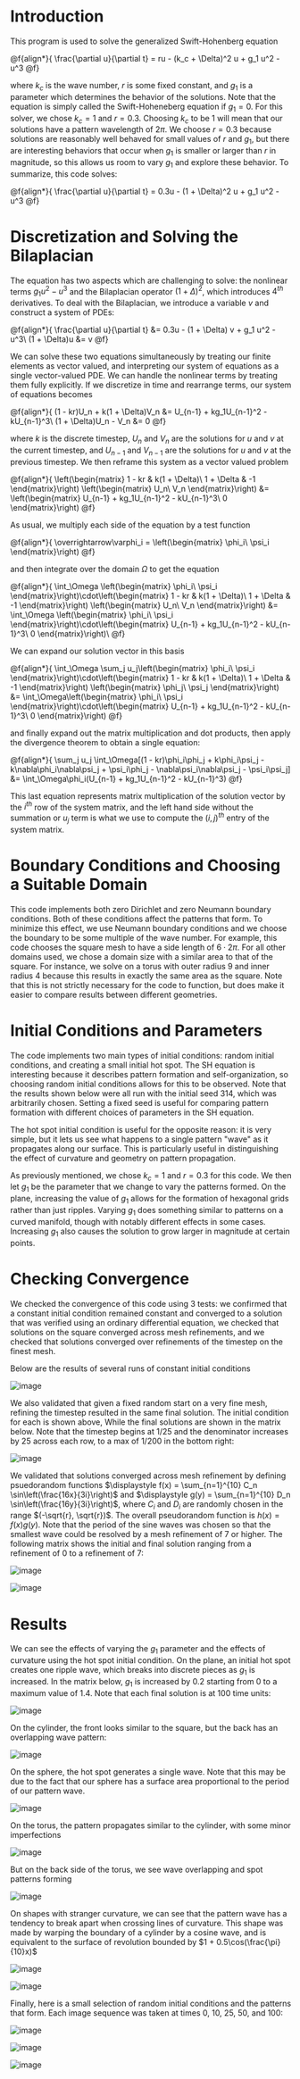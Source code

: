 # Introduction

This program is used to solve the generalized Swift-Hohenberg equation

@f{align*}{
    \frac{\partial u}{\partial t} = ru - (k_c + \Delta)^2 u + g_1 u^2 - u^3
@f}

where $k_c$ is the wave number, $r$ is some fixed constant, and
$g_1$ is a parameter which determines the behavior of the solutions.
Note that the equation is simply called the Swift-Hoheneberg equation if
$g_1 = 0$. For this solver, we chose $k_c = 1$ and $r = 0.3$.
Choosing $k_c$ to be 1 will mean that our solutions have a pattern
wavelength of $2\pi$. We choose $r = 0.3$ because solutions are
reasonably well behaved for small values of $r$ and $g_1$, but there
are interesting behaviors that occur when $g_1$ is smaller or larger
than $r$ in magnitude, so this allows us room to vary $g_1$ and
explore these behavior. To summarize, this code solves:

@f{align*}{
    \frac{\partial u}{\partial t} = 0.3u - (1 + \Delta)^2 u + g_1 u^2 - u^3
@f}

# Discretization and Solving the Bilaplacian

The equation has two aspects which are challenging to solve: the
nonlinear terms $g_1u^2 - u^3$ and the Bilaplacian operator
$(1 + \Delta)^2$, which introduces $4^{th}$ derivatives. To deal
with the Bilaplacian, we introduce a variable $v$ and construct a
system of PDEs:

@f{align*}{
    \frac{\partial u}{\partial t} &= 0.3u - (1 + \Delta) v + g_1 u^2 - u^3\\
    (1 + \Delta)u &= v
@f}

We can solve these two equations simultaneously by treating our
finite elements as vector valued, and interpreting our system of
equations as a single vector-valued PDE. We can handle the nonlinear
terms by treating them fully explicitly. If we discretize in time and
rearrange terms, our system of equations becomes 

@f{align*}{
        (1 - kr)U_n + k(1 + \Delta)V_n &= U_{n-1} + kg_1U_{n-1}^2 - kU_{n-1}^3\\
        (1 + \Delta)U_n - V_n &= 0
@f} 

where $k$ is the discrete timestep, $U_n$ and
$V_n$ are the solutions for $u$ and $v$ at the current timestep,
and $U_{n-1}$ and $V_{n-1}$ are the solutions for $u$ and $v$ at
the previous timestep. We then reframe this system as a vector valued
problem

@f{align*}{
    \left(\begin{matrix}
            1 - kr & k(1 + \Delta)\\
            1 + \Delta & -1
        \end{matrix}\right)
        \left(\begin{matrix}
            U_n\\
		    V_n
        \end{matrix}\right) &= \left(\begin{matrix}
            U_{n-1} + kg_1U_{n-1}^2 - kU_{n-1}^3\\
		0
        \end{matrix}\right)
@f}

As usual, we multiply each side of the equation by a
test function 

@f{align*}{
\overrightarrow\varphi_i = \left(\begin{matrix}
    \phi_i\\
    \psi_i
\end{matrix}\right)
@f}

and then integrate over the domain $\Omega$ to get the equation

@f{align*}{
    \int_\Omega \left(\begin{matrix}
            \phi_i\\ 
                \psi_i
        \end{matrix}\right)\cdot\left(\begin{matrix}
            1 - kr & k(1 + \Delta)\\
            1 + \Delta & -1
        \end{matrix}\right)
        \left(\begin{matrix}
            U_n\\
            V_n
        \end{matrix}\right) &= \int_\Omega \left(\begin{matrix}
            \phi_i\\
		\psi_i
        \end{matrix}\right)\cdot\left(\begin{matrix}
            U_{n-1} + kg_1U_{n-1}^2 - kU_{n-1}^3\\
		0
        \end{matrix}\right)\\
@f}

We can expand our solution vector in this basis

@f{align*}{
    \int_\Omega \sum_j u_j\left(\begin{matrix}
            \phi_i\\
		    \psi_i
        \end{matrix}\right)\cdot\left(\begin{matrix}
            1 - kr & k(1 + \Delta)\\
            1 + \Delta & -1
        \end{matrix}\right)
        \left(\begin{matrix}
            \phi_j\\
            \psi_j
        \end{matrix}\right) &= \int_\Omega\left(\begin{matrix}
            \phi_i\\
		    \psi_i
        \end{matrix}\right)\cdot\left(\begin{matrix}
            U_{n-1} + kg_1U_{n-1}^2 - kU_{n-1}^3\\
		0
        \end{matrix}\right)
@f}

and finally expand out the matrix multiplication
and dot products, then apply the divergence theorem to obtain
a single equation:

@f{align*}{
    \sum_j u_j \int_\Omega[(1 - kr)\phi_i\phi_j + k\phi_i\psi_j - k\nabla\phi_i\nabla\psi_j + \psi_i\phi_j - \nabla\psi_i\nabla\psi_j - \psi_i\psi_j] &= \int_\Omega\phi_i(U_{n-1} + kg_1U_{n-1}^2 - kU_{n-1}^3)
@f}

This last equation represents matrix multiplication of the
solution vector by the $i^{th}$ row of the system matrix, and the left
hand side without the summation or $u_j$ term is what we use to
compute the $(i, j)^{th}$ entry of the system matrix.

# Boundary Conditions and Choosing a Suitable Domain

This code implements both zero Dirichlet and zero Neumann boundary
conditions. Both of these conditions affect the patterns that form. To
minimize this effect, we use Neumann boundary conditions and we choose
the boundary to be some multiple of the wave number. For example, this
code chooses the square mesh to have a side length of $6\cdot 2\pi$.
For all other domains used, we chose a domain size with a similar area
to that of the square. For instance, we solve on a torus with outer
radius 9 and inner radius 4 because this results in exactly the same
area as the square. Note that this is not strictly necessary for the
code to function, but does make it easier to compare results between
different geometries.

# Initial Conditions and Parameters

The code implements two main types of initial conditions: random initial
conditions, and creating a small initial hot spot. The SH equation is
interesting because it describes pattern formation and
self-organization, so choosing random initial conditions allows for this
to be observed. Note that the results shown below were all run with the
initial seed 314, which was arbitrarily chosen. Setting a fixed seed is
useful for comparing pattern formation with different choices of
parameters in the SH equation.

The hot spot initial condition is useful for the opposite reason: it is
very simple, but it lets us see what happens to a single pattern
\"wave\" as it propagates along our surface. This is particularly
useful in distinguishing the effect of curvature and geometry on pattern
propagation.

As previously mentioned, we chose $k_c = 1$ and $r = 0.3$ for this
code. We then let $g_1$ be the parameter that we change to vary the
patterns formed. On the plane, increasing the value of $g_1$ allows
for the formation of hexagonal grids rather than just ripples. Varying
$g_1$ does something similar to patterns on a curved manifold, though
with notably different effects in some cases. Increasing $g_1$ also
causes the solution to grow larger in magnitude at certain points.

# Checking Convergence

We checked the convergence of this code using 3 tests: we confirmed that
a constant initial condition remained constant and converged to a
solution that was verified using an ordinary differential equation, we
checked that solutions on the square converged across mesh refinements,
and we checked that solutions converged over refinements of the timestep
on the finest mesh.

Below are the results of several runs of constant initial conditions

![image](./doc/images/Figures_1_and_2.png)

We also validated that given a fixed random start on a very fine mesh,
refining the timestep resulted in the same final solution. The initial
condition for each is shown above, While the final solutions are shown in the matrix below. Note that the
timestep begins at 1/25 and the denominator increases by 25 across each
row, to a max of 1/200 in the bottom right:

![image](./doc/images/TC_table.png)

We validated that solutions converged across mesh refinement by defining
psuedorandom functions
$\displaystyle f(x) = \sum_{n=1}^{10} C_n \sin\left(\frac{16x}{3i}\right)$
and
$\displaystyle g(y) = \sum_{n=1}^{10} D_n \sin\left(\frac{16y}{3i}\right)$,
where $C_i$ and $D_i$ are randomly chosen in the range
$(-\sqrt{r}, \sqrt{r})$. The overall pseudorandom function is
$h(x) = f(x)g(y)$. Note that the period of the sine waves was chosen
so that the smallest wave could be resolved by a mesh refinement of 7 or
higher. The following matrix shows the initial and final solution
ranging from a refinement of 0 to a refinement of 7:

![image](./doc/images/Refinement_Convergence_Table_1.png)

![image](./doc/images/Refinement_Convergence_Table_2.png)

# Results

We can see the effects of varying the $g_1$ parameter and the effects
of curvature using the hot spot initial condition. On the plane, an
initial hot spot creates one ripple wave, which breaks into discrete
pieces as $g_1$ is increased. In the matrix below, $g_1$ is
increased by 0.2 starting from 0 to a maximum value of 1.4. Note that
each final solution is at 100 time units:

![image](./doc/images/Square_Hotspot_Table.png)

On the cylinder, the front looks similar to the square, but the back has
an overlapping wave pattern:

![image](./doc/images/Cylinder_Hotspot_Table.png)


On the sphere, the hot spot generates a single wave. Note that this may
be due to the fact that our sphere has a surface area proportional to
the period of our pattern wave.

![image](./doc/images/Sphere_Hotspot_Table.png)

On the torus, the pattern propagates similar to the cylinder, with some
minor imperfections

![image](./doc/images/Torus_Hotspot_Front_Table.png)

But on the back side of the torus, we see wave overlapping and spot
patterns forming

![image](./doc/images/Torus_Hotspot_Back_Table.png)

On shapes with stranger curvature, we can see that the pattern wave has
a tendency to break apart when crossing lines of curvature. This shape
was made by warping the boundary of a cylinder by a cosine wave, and is
equivalent to the surface of revolution bounded by
$1 + 0.5\cos(\frac{\pi}{10}x)$

![image](./doc/images/Sinusoid_Hotspot_Front_Table.png)

![image](./doc/images/Sinusoid_Hotspot_Back_Table.png)

Finally, here is a small selection of random initial conditions and the
patterns that form. Each image sequence was taken at times 0, 10, 25,
50, and 100:

![image](./doc/images/Square_Random_Table.png)

![image](./doc/images/Sphere_Random_Table.png)

![image](./doc/images/Sinusoid_Random_Table.png)
